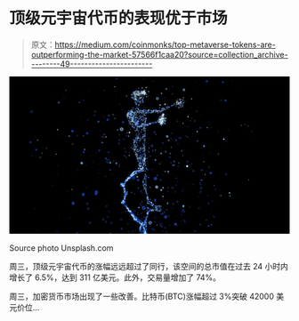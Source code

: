 # 顶级元宇宙代币的表现优于市场

> 原文：<https://medium.com/coinmonks/top-metaverse-tokens-are-outperforming-the-market-57566f1caa20?source=collection_archive---------49----------------------->

![](img/2f5abea3d28ec7f769eadf319c889fa2.png)

Source photo Unsplash.com

周三，顶级元宇宙代币的涨幅远远超过了同行，该空间的总市值在过去 24 小时内增长了 6.5%，达到 311 亿美元。此外，交易量增加了 74%。

周三，加密货币市场出现了一些改善。比特币(BTC)涨幅超过 3%突破 42000 美元价位…